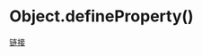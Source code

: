 # Object.defineProperty()

[链接](https://developer.mozilla.org/zh-CN/docs/Web/JavaScript/Reference/Global_Objects/Object/defineProperty)